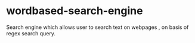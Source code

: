 wordbased-search-engine
=======================

Search engine which allows user to search text on webpages , on basis of regex search query.
